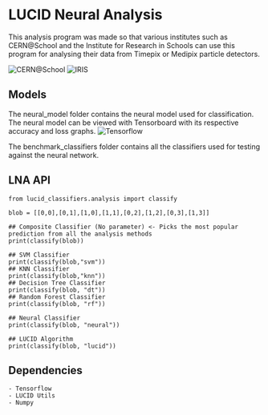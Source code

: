 # LUCID Neural Analysis
This analysis program was made so that various institutes such as CERN@School and the Institute for Research in Schools can use this program for analysing their data from Timepix or Medipix particle detectors.

![CERN@School](http://cernatschool.web.cern.ch/sites/cernatschool.web.cern.ch/files/images/logos/IRIS_logo_white-backing.JPG)
![IRIS](https://cernatschool.web.cern.ch/sites/all/themes/cern/img/cern-logo-large.png)

Models
-------------
The neural_model folder contains the neural model used for classification. The neural model can be viewed with Tensorboard with its respective accuracy and loss graphs.
![Tensorflow](https://lh3.googleusercontent.com/hIViPosdbSGUpLmPnP2WqL9EmvoVOXW7dy6nztmY5NZ9_u5lumMz4sQjjsBZ2QxjyZZCIPgucD2rhdL5uR7K0vLi09CEJYY=s688)

The benchmark_classifiers folder contains all the classifiers used for testing against the neural network.

LNA API
--------
```
from lucid_classifiers.analysis import classify

blob = [[0,0],[0,1],[1,0],[1,1],[0,2],[1,2],[0,3],[1,3]]

## Composite Classifier (No parameter) <- Picks the most popular prediction from all the analysis methods
print(classify(blob))

## SVM Classifier
print(classify(blob,"svm"))
## KNN Classifier
print(classify(blob,"knn"))
## Decision Tree Classifier
print(classify(blob, "dt"))
## Random Forest Classifier
print(classify(blob, "rf"))

## Neural Classifier
print(classify(blob, "neural"))

## LUCID Algorithm
print(classify(blob, "lucid"))

```

Dependencies
------------
	- Tensorflow
	- LUCID Utils
	- Numpy